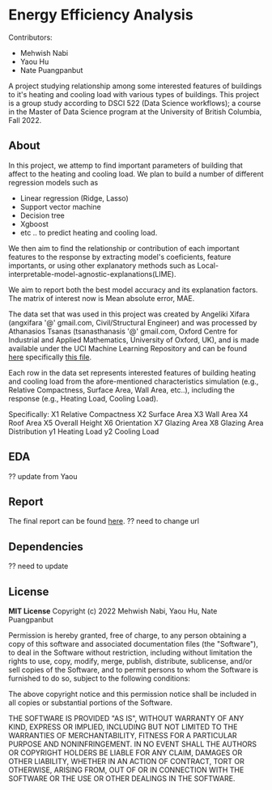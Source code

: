 # Energy Efficiency Analysis

Contributors: 
  - Mehwish Nabi
  - Yaou Hu
  - Nate Puangpanbut

A project studying relationship among some interested features of buildings to it's heating and cooling load with various types of buildings.
This project is a group study according to DSCI 522 (Data Science workflows); a
course in the Master of Data Science program at the University of
British Columbia, Fall 2022.

## About

In this project, we attemp to find important parameters of building that affect to the heating and cooling load.
We plan to build a number of different regression models such as 
- Linear regression (Ridge, Lasso)
- Support vector machine
- Decision tree
- Xgboost
- etc ..
to predict heating and cooling load.

We then aim to find the relationship or contribution of each important features to the response
by extracting model's coeficients, feature importants, or using other explanatory methods
such as Local-interpretable-model-agnostic-explanations(LIME).

We aim to report both the best model accuracy and its explanation factors.
The matrix of interest now is Mean absolute error, MAE.

The data set that was used in this project was created by Angeliki Xifara (angxifara '@' gmail.com, Civil/Structural Engineer) 
and was processed by Athanasios Tsanas (tsanasthanasis '@' gmail.com, 
Oxford Centre for Industrial and Applied Mathematics, University of Oxford, UK), 
and is made available under the UCI Machine Learning Repository and can be found
[here](http://archive.ics.uci.edu/ml/datasets/Energy+efficiency#)
specifically [this file](http://archive.ics.uci.edu/ml/machine-learning-databases/00242/ENB2012_data.xlsx).

Each row in the data set represents interested features of building heating and cooling load 
from the afore-mentioned characteristics simulation (e.g., Relative Compactness, Surface Area, Wall Area, etc..),
including the response (e.g., Heating Load, Cooling Load).

Specifically:
X1 Relative Compactness
X2 Surface Area
X3 Wall Area
X4 Roof Area
X5 Overall Height
X6 Orientation
X7 Glazing Area
X8 Glazing Area Distribution
y1 Heating Load
y2 Cooling Load

## EDA
?? update from Yaou

## Report

The final report can be found
[here](https://ttimbers.github.io/breast_cancer_predictor/doc/breast_cancer_predict_report.html).
?? need to change url

## Dependencies
?? need to update
 

## License

**MIT License**
Copyright (c) 2022 Mehwish Nabi, Yaou Hu, Nate Puangpanbut

Permission is hereby granted, free of charge, to any person obtaining a copy
of this software and associated documentation files (the "Software"), to deal
in the Software without restriction, including without limitation the rights
to use, copy, modify, merge, publish, distribute, sublicense, and/or sell
copies of the Software, and to permit persons to whom the Software is
furnished to do so, subject to the following conditions:

The above copyright notice and this permission notice shall be included in all
copies or substantial portions of the Software.

THE SOFTWARE IS PROVIDED "AS IS", WITHOUT WARRANTY OF ANY KIND, EXPRESS OR
IMPLIED, INCLUDING BUT NOT LIMITED TO THE WARRANTIES OF MERCHANTABILITY,
FITNESS FOR A PARTICULAR PURPOSE AND NONINFRINGEMENT. IN NO EVENT SHALL THE
AUTHORS OR COPYRIGHT HOLDERS BE LIABLE FOR ANY CLAIM, DAMAGES OR OTHER
LIABILITY, WHETHER IN AN ACTION OF CONTRACT, TORT OR OTHERWISE, ARISING FROM,
OUT OF OR IN CONNECTION WITH THE SOFTWARE OR THE USE OR OTHER DEALINGS IN THE
SOFTWARE.




